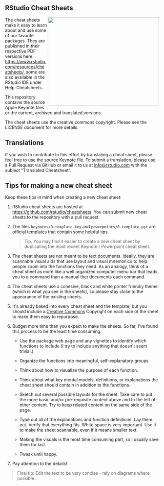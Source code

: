 
## RStudio Cheat Sheets

<img src="pngs/rstudio-ide.png" width=364 height=288 align="right"/>

The cheat sheets make it easy to learn about and use some of our favorite packages. They are published in their respective PDF versions here: https://www.rstudio.com/resources/cheatsheets/, some are also available in the RStudio IDE under Help-Cheatsheets.

This repository contains the source Apple Keynote files or the current, archived and translated versions.

The cheat sheets use the creative commons copyright. Please see the LICENSE document for more details.

## Translations

If you wish to contribute to this effort by translating a cheat sheet, please feel free to use the source Keynote file. To submit a translation, please use a Pull Request via GitHub or email it to us at [info@rstudio.com](mailto:info@rstudio.com) with the subject "Translated Cheatsheet".

## Tips for making a new cheat sheet

Keep these tips in mind when creating a new cheat sheet:

1. RStudio cheat sheets are hosted at https://github.com/rstudio/cheatsheets. You can submit new cheat sheets to the repository with a pull request.

1. The files `keynotes/0-template.key` and `powerpoints/0-template.ppt` are official templates that contain some helpful tips.

    > Tip. You may find it easier to create a new cheat sheet by duplicating the most recent Keynote / Powerpoint cheat sheet.

1. The cheat sheets are not meant to be text documents. Ideally, they are scannable visual aids that use layout and visual mnemonics to help people zoom into the functions they need. As an analogy, think of a cheat sheet as more like a well organized computer menu bar that leads you to a command than a manual that documents each command.

1. The cheat sheets use a cohesive, black and white printer friendly theme (which is what you see in the sheets), so please stay close to the appearance of the existing sheets.

1. It's already baked into every cheat sheet and the template, but you should include a [Creative Commons](https://creativecommons.org/) Copyright on each side of the sheet to make them easy to repurpose.

1. Budget more time than you expect to make the sheets. So far, I've found this process to be the least time consuming:

    * Use the package web page and any vignettes to identify which functions to include (I try to include anything that doesn't seem trivial.)

    * Organize the functions into meaningful, self-explanatory groups.

    * Think about how to visualize the purpose of each function.

    * Think about what key mental models, definitions, or explanations the cheat sheet should contain in addition to the functions.

    * Sketch out several possible layouts for the sheet. Take care to put the more basic and/or pre-requisite content above and to the left of other content. Try to keep related content on the same side of the page.

    * Type out all of the explanations and function definitions. Lay them out. Verify that everything fits. White space is very important. Use it to make the sheet scannable, even if it means smaller text.

    * Making the visuals is the most time consuming part, so I usually save them for last.

    * Tweak until happy. 

1. Pay attention to the details!

> Final tip: Edit the text to be very concise - rely on diagrams where possible.
